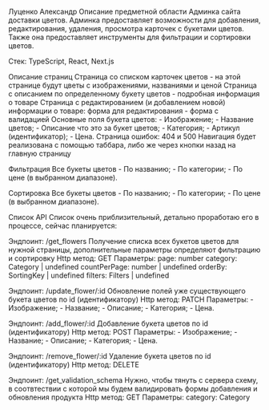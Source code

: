 Луценко Александр
Описание предметной области
Админка сайта доставки цветов. Админка предоставляет возможности для добавления, редактирования, удаления, просмотра карточек с букетами цветов. Также она предоставляет инструменты для фильтрации и сортировки цветов.

Стек:
TypeScript, React, Next.js

Описание страниц
Страница со списком карточек цветов - на этой странице будут цветы с изображениями, названиями и ценой
Страница с описанием по определенному букету цветов - подробная информация о товаре
Страница с редактированием (и добавлением новой) информации о товаре:
	форма для редактирования - форма с валидацией
	Основные поля букета цветов:
		- Изображение;
		- Название цветов;
		- Описание что это за букет цветов;
		- Категория;
		- Артикул (идентификатор);
		- Цена.
Страница ошибок: 404 и 500
Навигация будет реализована с помощью таббара, либо же через кнопки назад на главную страницу

Фильтрация
	Все букеты цветов
		- По названию;
		- По категории;
		- По цене (в выбранном диапазоне).

Сортировка
	Все букеты цветов
		- По названию;
		- По категории;
		- По цене (в выбранном диапазоне).

Список API
Список очень приблизительный, детально проработаю его в процессе, сейчас планируется:

Эндпоинт: /get_flowers
Получение списка всех букетов цветов для нужной  страницы, дополнительные параметры определяют фильтрацию и сортировку
Http метод: GET
Параметры:
	page: number
	category: Category | undefined
	countPerPage: number | undefined
	orderBy: SortingKey | undefined
	filters: Filters | undefined


Эндпоинт: /update_flower/:id
Обновление полей уже существующего букета цветов по id (идентификатору)
Http метод: PATCH
Параметры: 
	- Изображение;
	- Название;
	- Описание;
	- Категория;
	- Цена.

Эндпоинт: /add_flower/:id
Добавление букета цветов по id (идентификатору)
Http метод: POST
Параметры: 
	- Изображение;
	- Название;
	- Описание;
	- Категория;
	- Цена.

Эндпоинт: /remove_flower/:id
Удаление букета цветов по id (идентификатору)
Http метод: DELETE

Эндпоинт: /get_validation_schema
Нужно, чтобы тянуть с сервера схему, в соотвтествии с которой мы будем валидировать формы добавления и обновления продукта
Http метод: GET
Параметры:
	category: Category








